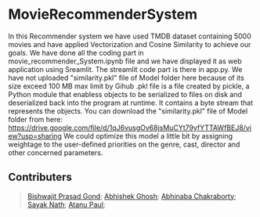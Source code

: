 # MovieRecommenderSystem
In this Recommender system we have used TMDB dataset containing 5000 movies and have applied Vectorization and Cosine Similarity to achieve our goals.
We have done all the coding part in movie_recommender_System.ipynb file and we have displayed it as web application using Sreamlit. The streamlit code part is there in app.py.
We have not uploaded "similarity.pkl" file of Model folder here because of its size exceed 100 MB max limit by Gihub .pkl file is a file created by pickle, a Python module that enabless objects to be serialized to files on disk and deserialized back into the program at runtime. It contains a byte stream that represents the objects.
You can download the "similarity.pkl" file of Model folder from here: https://drive.google.com/file/d/1qJ6vusgOv68jsMuCYt79yfYTTAWfBEJ8/view?usp=sharing
We could optimize this model a little bit by assigning weightage to the user-defined priorities on the genre, cast, director and other concerned parameters.

## Contributers
>[Bishwajit Prasad Gond](https://github.com/bishwajitprasadgond);
>[Abhishek Ghosh](https://github.com/Abhishekghosh1998);
>[Abhinaba Chakraborty](https://github.com/Abhinaba2000);
>[Sayak Nath](https://github.com/LenivanX);
>[Atanu Paul](https://github.com/atanu04);

